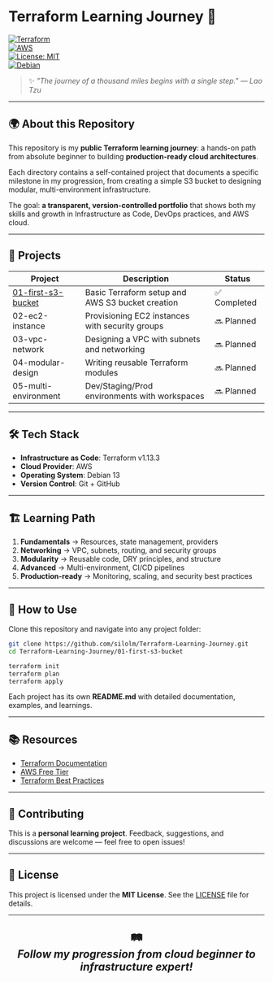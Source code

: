 # Terraform Learning Journey 🚀

[![Terraform](https://img.shields.io/badge/Terraform-1.13.3-623CE4?logo=terraform)](https://www.terraform.io/)  
[![AWS](https://img.shields.io/badge/AWS-Cloud-FF9900?logo=amazonaws)](https://aws.amazon.com)  
[![License: MIT](https://img.shields.io/badge/License-MIT-yellow.svg)](https://opensource.org/licenses/MIT)  
[![Debian](https://img.shields.io/badge/OS-Debian_13-A81D33?logo=debian)](https://www.debian.org/)  

> ✨ *"The journey of a thousand miles begins with a single step." — Lao Tzu*  

---

## 🌍 About this Repository

This repository is my **public Terraform learning journey**: a hands-on path from absolute beginner to building **production-ready cloud architectures**.  

Each directory contains a self-contained project that documents a specific milestone in my progression, from creating a simple S3 bucket to designing modular, multi-environment infrastructure.  

The goal: **a transparent, version-controlled portfolio** that shows both my skills and growth in Infrastructure as Code, DevOps practices, and AWS cloud.  

---

## 📁 Projects

| Project | Description | Status |
|---------|-------------|--------|
| [01-first-s3-bucket](/01-first-s3-bucket/) | Basic Terraform setup and AWS S3 bucket creation | ✅ Completed |
| 02-ec2-instance | Provisioning EC2 instances with security groups | 🔜 Planned |
| 03-vpc-network | Designing a VPC with subnets and networking | 🔜 Planned |
| 04-modular-design | Writing reusable Terraform modules | 🔜 Planned |
| 05-multi-environment | Dev/Staging/Prod environments with workspaces | 🔜 Planned |

---

## 🛠️ Tech Stack

- **Infrastructure as Code**: Terraform v1.13.3  
- **Cloud Provider**: AWS  
- **Operating System**: Debian 13  
- **Version Control**: Git + GitHub  

---

## 🏗️ Learning Path

1. **Fundamentals** → Resources, state management, providers  
2. **Networking** → VPC, subnets, routing, and security groups  
3. **Modularity** → Reusable code, DRY principles, and structure  
4. **Advanced** → Multi-environment, CI/CD pipelines  
5. **Production-ready** → Monitoring, scaling, and security best practices  

---

## 🚀 How to Use

Clone this repository and navigate into any project folder:  

```bash
git clone https://github.com/silolm/Terraform-Learning-Journey.git
cd Terraform-Learning-Journey/01-first-s3-bucket

terraform init
terraform plan
terraform apply
```

Each project has its own **README.md** with detailed documentation, examples, and learnings.  

---

## 📚 Resources

- [Terraform Documentation](https://developer.hashicorp.com/terraform/docs)  
- [AWS Free Tier](https://aws.amazon.com/free)  
- [Terraform Best Practices](https://www.terraform-best-practices.com/)  

---

## 🤝 Contributing

This is a **personal learning project**. Feedback, suggestions, and discussions are welcome — feel free to open issues!  

---

## 📄 License

This project is licensed under the **MIT License**. See the [LICENSE](LICENSE) file for details.  

---

## <p style="text-align:center;">🛤️ <br />*Follow my progression from cloud beginner to infrastructure expert!*</p>